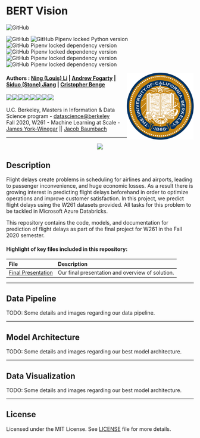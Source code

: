 BERT Vision
==========================================================

![GitHub](https://img.shields.io/github/license/cbenge509/flightsontime)


![GitHub](https://img.shields.io/github/license/cbenge509/BERTVision) ![GitHub Pipenv locked Python version](https://img.shields.io/github/pipenv/locked/python-version/cbenge509/BERTVision) ![GitHub Pipenv locked dependency version](https://img.shields.io/github/pipenv/locked/dependency-version/cbenge509/BERTVision/tensorflow) ![GitHub Pipenv locked dependency version](https://img.shields.io/github/pipenv/locked/dependency-version/cbenge509/BERTVision/transformers) ![GitHub Pipenv locked dependency version](https://img.shields.io/github/pipenv/locked/dependency-version/cbenge509/BERTVision/altair) ![GitHub Pipenv locked dependency version](https://img.shields.io/github/pipenv/locked/dependency-version/cbenge509/BERTVision/h5py)

<img align="right" width="180" src="./images/ucb.png"/>

#### Authors : [Ning (Louis) Li](https://www.linkedin.com/in/louisli/) | [Andrew Fogarty](https://www.linkedin.com/in/afogarty85/) | [Siduo (Stone) Jiang](https://www.linkedin.com/in/siduojiang/) | [Cristopher Benge](https://cbenge509.github.io/)

[![](https://sourcerer.io/fame/cbenge509/cbenge509/flightsontime/images/0)](https://sourcerer.io/fame/cbenge509/cbenge509/flightsontime/links/0)[![](https://sourcerer.io/fame/cbenge509/cbenge509/flightsontime/images/1)](https://sourcerer.io/fame/cbenge509/cbenge509/flightsontime/links/1)[![](https://sourcerer.io/fame/cbenge509/cbenge509/flightsontime/images/2)](https://sourcerer.io/fame/cbenge509/cbenge509/flightsontime/links/2)[![](https://sourcerer.io/fame/cbenge509/cbenge509/flightsontime/images/3)](https://sourcerer.io/fame/cbenge509/cbenge509/flightsontime/links/3)[![](https://sourcerer.io/fame/cbenge509/cbenge509/flightsontime/images/4)](https://sourcerer.io/fame/cbenge509/cbenge509/flightsontime/links/4)[![](https://sourcerer.io/fame/cbenge509/cbenge509/flightsontime/images/5)](https://sourcerer.io/fame/cbenge509/cbenge509/flightsontime/links/5)[![](https://sourcerer.io/fame/cbenge509/cbenge509/flightsontime/images/6)](https://sourcerer.io/fame/cbenge509/cbenge509/flightsontime/links/6)[![](https://sourcerer.io/fame/cbenge509/cbenge509/flightsontime/images/7)](https://sourcerer.io/fame/cbenge509/cbenge509/flightsontime/links/7)


U.C. Berkeley, Masters in Information & Data Science program - [datascience@berkeley](https://datascience.berkeley.edu/) <br>
Fall 2020, W261 - Machine Learning at Scale - [James York-Winegar](https://www.ischool.berkeley.edu/people/james-york-winegar) || [Jacob Baumbach](https://www.ischool.berkeley.edu/people/jacob-baumbach)

---

<center>
<img src="/images/bertvision.png" height=550 align="center"></center>

## Description

Flight delays create problems in scheduling for airlines and airports, leading to passenger inconvenience, and huge economic losses. As a result there is growing interest in predicting flight delays beforehand in order to optimize operations and improve customer satisfaction. In this project, we predict flight delays using the W261 datasets provided. All tasks for this problem to be tackled in Microsoft Azure Databricks.

This repository contains the code, models, and documentation for prediction of flight delays as part of the final project for W261 in the Fall 2020 semester.

#### Highlight of key files included in this repository:

  |File | Description |
  |:----|:------------|
  | [Final Presentation](/presentation/Delayed%20Flights%20Prediction%20-%20Final.pptx) | Our final presentation and overview of solution. |
  
  
---

Data Pipeline
-------------

TODO: Some details and images regarding our data pipeline.

---

Model Architecture
-----------

TODO: Some details and images regarding our best model architecture.

---

Data Visualization
-------------

TODO: Some details and images regarding our best model architecture.

---

License
-------
Licensed under the MIT License. See [LICENSE](LICENSE.txt) file for more details.
